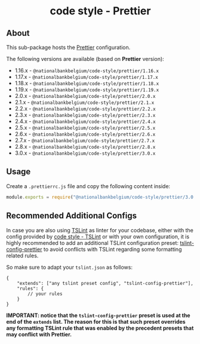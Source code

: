 <h1 align="center">
   code style - Prettier
</h1>

## About

This sub-package hosts the [Prettier](https://prettier.io) configuration.

The following versions are available (based on **Prettier** version):

- 1.16.x - `@nationalbankbelgium/code-style/prettier/1.16.x`
- 1.17.x - `@nationalbankbelgium/code-style/prettier/1.17.x`
- 1.18.x - `@nationalbankbelgium/code-style/prettier/1.18.x`
- 1.19.x - `@nationalbankbelgium/code-style/prettier/1.19.x`
- 2.0.x - `@nationalbankbelgium/code-style/prettier/2.0.x`
- 2.1.x - `@nationalbankbelgium/code-style/prettier/2.1.x`
- 2.2.x - `@nationalbankbelgium/code-style/prettier/2.2.x`
- 2.3.x - `@nationalbankbelgium/code-style/prettier/2.3.x`
- 2.4.x - `@nationalbankbelgium/code-style/prettier/2.4.x`
- 2.5.x - `@nationalbankbelgium/code-style/prettier/2.5.x`
- 2.6.x - `@nationalbankbelgium/code-style/prettier/2.6.x`
- 2.7.x - `@nationalbankbelgium/code-style/prettier/2.7.x`
- 2.8.x - `@nationalbankbelgium/code-style/prettier/2.8.x`
- 3.0.x - `@nationalbankbelgium/code-style/prettier/3.0.x`

## Usage

Create a `.prettierrc.js` file and copy the following content inside:

```js
module.exports = require("@nationalbankbelgium/code-style/prettier/3.0.x");
```

## Recommended Additional Configs

In case you are also using [TSLint](https://palantir.github.io/tslint/) as linter for your codebase, either with the config provided by
[code style - TSLint](../tslint/README.md) or with your own configuration, it is highly recommended to add an additional TSLint configuration
preset: [tslint-config-prettier](https://github.com/prettier/tslint-config-prettier) to avoid conflicts with TSLint regarding some formatting related rules.

So make sure to adapt your `tslint.json` as follows:

```text
{
	"extends": ["any tslint preset config", "tslint-config-prettier"],
	"rules": {
		// your rules
	}
}
```

**IMPORTANT: notice that the `tslint-config-prettier` preset is used at the end of the `extends` list. The reason for this is that such preset
overrides any formatting TSLint rule that was enabled by the precedent presets that may conflict with Prettier.**
